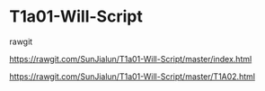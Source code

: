 # T1a01-Will-Script



rawgit

https://rawgit.com/SunJialun/T1a01-Will-Script/master/index.html

https://rawgit.com/SunJialun/T1a01-Will-Script/master/T1A02.html
